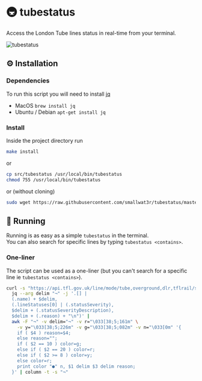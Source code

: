 # 🚇 tubestatus
Access the London Tube lines status in real-time from your terminal.

![tubestatus](https://i.imgur.com/krkGQTY.gif)

## ⚙️ Installation

### Dependencies
To run this script you will need to install [jq](https://stedolan.github.io/jq/download) 
- MacOS           `brew install jq`
- Ubuntu / Debian `apt-get install jq`

### Install

Inside the project directory run
```sh
make install 
```
or
```sh
cp src/tubestatus /usr/local/bin/tubestatus
chmod 755 /usr/local/bin/tubestatus
```
or (without cloning)
```sh
sudo wget https://raw.githubusercontent.com/smallwat3r/tubestatus/master/src/tubestatus -P /usr/local/bin && sudo chmod 755 /usr/local/bin/tubestatus
```
## 🏁 Running
Running is as easy as a simple `tubestatus` in the terminal.  
You can also search for specific lines by typing `tubestatus <contains>`.  


### One-liner

The script can be used as a one-liner (but you can't search for a specific line ie `tubestatus <contains>`).  
```sh
curl -s "https://api.tfl.gov.uk/line/mode/tube,overground,dlr,tflrail/status" |
  jq --arg delim "¬" -j '.[] |
  (.name) + $delim,
  (.lineStatuses[0] | (.statusSeverity),
  $delim + (.statusSeverityDescription),
  $delim + (.reason) + "\n")' |
  awk -F "¬" -v delim="¬" -v r="\033[38;5;161m" \
    -v y="\033[38;5;226m" -v g="\033[38;5;082m" -v n="\033[0m" '{
    if ( $4 ) reason=$4;
    else reason="";
    if ( $2 == 10 ) color=g;
    else if ( $2 == 20 ) color=r;
    else if ( $2 >= 8 ) color=y;
    else color=r;
    print color "●" n, $1 delim $3 delim reason;
  }' | column -t -s "¬"
```
